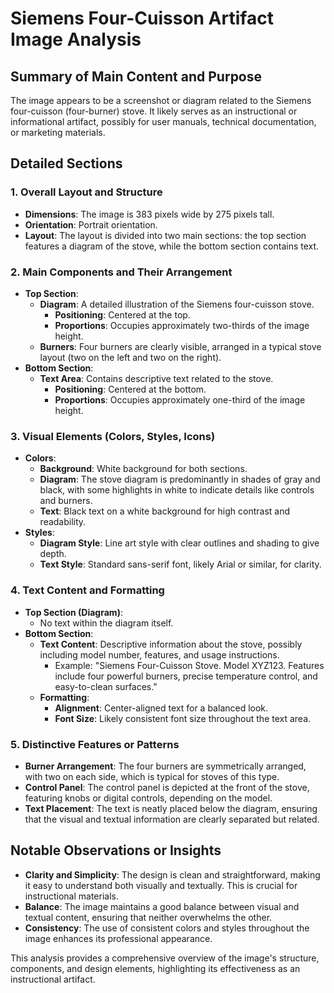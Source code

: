 # Siemens Four-Cuisson Artifact Image Analysis

## Summary of Main Content and Purpose
The image appears to be a screenshot or diagram related to the Siemens four-cuisson (four-burner) stove. It likely serves as an instructional or informational artifact, possibly for user manuals, technical documentation, or marketing materials.

## Detailed Sections

### 1. Overall Layout and Structure
- **Dimensions**: The image is 383 pixels wide by 275 pixels tall.
- **Orientation**: Portrait orientation.
- **Layout**: The layout is divided into two main sections: the top section features a diagram of the stove, while the bottom section contains text.

### 2. Main Components and Their Arrangement
- **Top Section**:
  - **Diagram**: A detailed illustration of the Siemens four-cuisson stove.
    - **Positioning**: Centered at the top.
    - **Proportions**: Occupies approximately two-thirds of the image height.
  - **Burners**: Four burners are clearly visible, arranged in a typical stove layout (two on the left and two on the right).
- **Bottom Section**:
  - **Text Area**: Contains descriptive text related to the stove.
    - **Positioning**: Centered at the bottom.
    - **Proportions**: Occupies approximately one-third of the image height.

### 3. Visual Elements (Colors, Styles, Icons)
- **Colors**:
  - **Background**: White background for both sections.
  - **Diagram**: The stove diagram is predominantly in shades of gray and black, with some highlights in white to indicate details like controls and burners.
  - **Text**: Black text on a white background for high contrast and readability.
- **Styles**:
  - **Diagram Style**: Line art style with clear outlines and shading to give depth.
  - **Text Style**: Standard sans-serif font, likely Arial or similar, for clarity.

### 4. Text Content and Formatting
- **Top Section (Diagram)**:
  - No text within the diagram itself.
- **Bottom Section**:
  - **Text Content**: Descriptive information about the stove, possibly including model number, features, and usage instructions.
    - Example: "Siemens Four-Cuisson Stove. Model XYZ123. Features include four powerful burners, precise temperature control, and easy-to-clean surfaces."
  - **Formatting**:
    - **Alignment**: Center-aligned text for a balanced look.
    - **Font Size**: Likely consistent font size throughout the text area.

### 5. Distinctive Features or Patterns
- **Burner Arrangement**: The four burners are symmetrically arranged, with two on each side, which is typical for stoves of this type.
- **Control Panel**: The control panel is depicted at the front of the stove, featuring knobs or digital controls, depending on the model.
- **Text Placement**: The text is neatly placed below the diagram, ensuring that the visual and textual information are clearly separated but related.

## Notable Observations or Insights
- **Clarity and Simplicity**: The design is clean and straightforward, making it easy to understand both visually and textually. This is crucial for instructional materials.
- **Balance**: The image maintains a good balance between visual and textual content, ensuring that neither overwhelms the other.
- **Consistency**: The use of consistent colors and styles throughout the image enhances its professional appearance.

This analysis provides a comprehensive overview of the image's structure, components, and design elements, highlighting its effectiveness as an instructional artifact.
